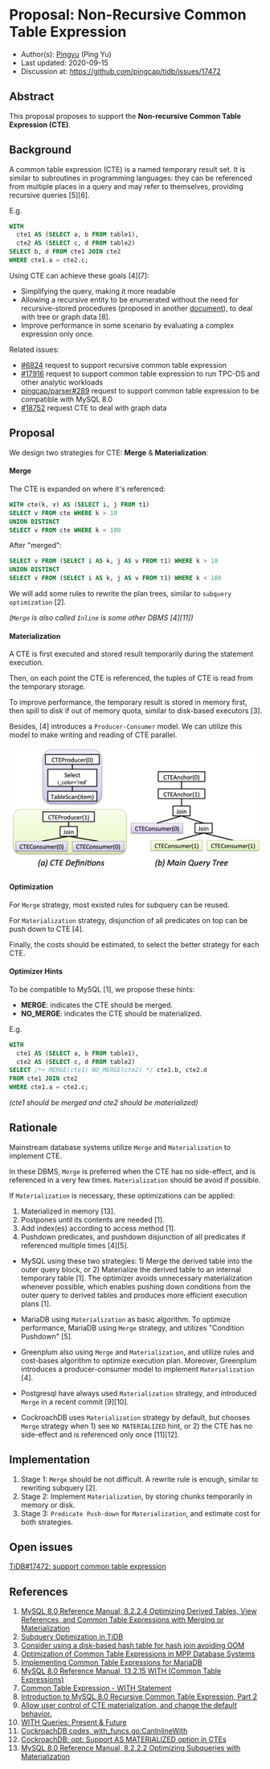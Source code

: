 
# Proposal: Non-Recursive Common Table Expression

- Author(s):     [Pingyu](https://github.com/pingyu) (Ping Yu)
- Last updated:  2020-09-15
- Discussion at: https://github.com/pingcap/tidb/issues/17472

## Abstract

This proposal proposes to support the __Non-recursive Common Table Expression (CTE)__.

## Background

A common table expression (CTE) is a named temporary result set. It is similar to subroutines in programming languages: they can be referenced from multiple places in a query and may refer to themselves, providing recursive queries [5][6].

E.g.
```sql
WITH
  cte1 AS (SELECT a, b FROM table1),
  cte2 AS (SELECT c, d FROM table2)
SELECT b, d FROM cte1 JOIN cte2
WHERE cte1.a = cte2.c;
```

Using CTE can achieve these goals [4][7]:
* Simplifying the query, making it more readable
* Allowing a recursive entity to be enumerated without the need for recursive-stored procedures (proposed in another [document](https://github.com/pingyu/tidb/blob/executor_recursive_cte/docs/design/2020-08-08-recursive-common-table-expression.md)), to deal with tree or graph data [8].
* Improve performance in some scenario by evaluating a complex expression only once.

Related issues:
* [#6824](https://github.com/pingcap/tidb/issues/6824) request to support recursive common table expression
* [#17916](https://github.com/pingcap/tidb/issues/17916) request to support common table expression to run TPC-DS and other analytic workloads
* [pingcap/parser#289](https://github.com/pingcap/parser/issues/289) request to support common table expression to be compatible with MySQL 8.0
* [#18752](https://github.com/pingcap/tidb/issues/18752) request CTE to deal with graph data

## Proposal

We design two strategies for CTE: __Merge__ & __Materialization__:

#### Merge
The CTE is expanded on where it's referenced:
```sql
WITH cte(k, v) AS (SELECT i, j FROM t1)
SELECT v FROM cte WHERE k > 10
UNION DISTINCT
SELECT v FROM cte WHERE k < 100
```
After "merged":
```sql
SELECT v FROM (SELECT i AS k, j AS v FROM t1) WHERE k > 10
UNION DISTINCT
SELECT v FROM (SELECT i AS k, j AS v FROM t1) WHERE k < 100
```

We will add some rules to rewrite the plan trees, similar to `subquery optimization` [2].

_(`Merge` is also called `Inline` is some other DBMS [4][11])_

#### Materialization
A CTE is first executed and stored result temporarily during the statement execution.

Then, on each point the CTE is referenced, the tuples of CTE is read from the temporary storage.

To improve performance, the temporary result is stored in memory first, then spill to disk if out of memory quota, similar to disk-based executors [3].

Besides, [4] introduces a `Producer-Consumer` model. We can utilize this model to make writing and reading of CTE parallel.

![cte01](imgs/cte01.png)

#### Optimization
For `Merge` strategy, most existed rules for subquery can be reused.

For `Materialization` strategy, disjunction of all predicates on top can be push down to CTE [4].

Finally, the costs should be estimated, to select the better strategy for each CTE.

#### Optimizer Hints
To be compatible to MySQL [1], we propose these hints:
* __MERGE__: indicates the CTE should be merged.
* __NO_MERGE__: indicates the CTE should be materialized.

E.g.
```sql
WITH
  cte1 AS (SELECT a, b FROM table1),
  cte2 AS (SELECT c, d FROM table2)
SELECT /*+ MERGE(cte1) NO_MERGE(cte2) */ cte1.b, cte2.d
FROM cte1 JOIN cte2
WHERE cte1.a = cte2.c;
```
_(cte1 should be merged and cte2 should be materialized)_



## Rationale

Mainstream database systems utilize `Merge` and `Materialization` to implement CTE.

In these DBMS, `Merge` is preferred when the CTE has no side-effect, and is referenced in a very few times. `Materialization` should be avoid if possible.

If `Materialization` is necessary, these optimizations can be applied:
1. Materialized in memory [13].
2. Postpones until its contents are needed [1].
3. Add index(es) according to access method [1].
4. Pushdown predicates, and pushdown disjunction of all predicates if referenced multiple times [4][5].

* MySQL using these two strategies: 1) Merge the derived table into the outer query block, or 2) Materialize the derived table to an internal temporary table [1]. The optimizer avoids unnecessary materialization whenever possible, which enables pushing down conditions from the outer query to derived tables and produces more efficient execution plans [1].

* MariaDB using `Materialization` as basic algorithm. To optimize performance, MariaDB using `Merge` strategy, and utilizes "Condition Pushdown" [5].

* Greenplum also using `Merge` and `Materialization`, and utilize rules and cost-bases algorithm to optimize execution plan. Moreover, Greenplum introduces a producer-consumer model to implement `Materialization` [4].

* Postgresql have always used `Materialization` strategy, and introduced `Merge` in a recent commit [9][10].

* CockroachDB uses `Materialization` strategy by default, but chooses `Merge` strategy when 1) see `NO MATERIALIZED` hint, or 2) the CTE has no side-effect and is referenced only once [11][12].



## Implementation

1. Stage 1: `Merge` should be not difficult. A rewrite rule is enough, similar to rewriting subquery [2].
2. Stage 2: Implement `Materialization`, by storing chunks temporarily in memory or disk.
3. Stage 3: `Predicate Push-down` for `Materialization`, and estimate cost for both strategies.


## Open issues
[TiDB#17472: support common table expression](https://github.com/pingcap/tidb/issues/17472)

## References
1. [MySQL 8.0 Reference Manual, 8.2.2.4 Optimizing Derived Tables, View References, and Common Table Expressions with Merging or Materialization](https://dev.mysql.com/doc/refman/8.0/en/derived-table-optimization.html)
2. [Subquery Optimization in TiDB](https://pingcap.com/blog/2016-12-07-Subquery-Optimization-in-TiDB/)
3. [Consider using a disk-based hash table for hash join avoiding OOM](https://github.com/pingcap/tidb/issues/11607)
4. [Optimization of Common Table Expressions in MPP Database Systems](http://www.vldb.org/pvldb/vol8/p1704-elhelw.pdf)
5. [Implementing Common Table Expressions for MariaDB](https://seim-conf.org/media/materials/2017/proceedings/SEIM-2017_Full_Papers.pdf#page=13)
6. [MySQL 8.0 Reference Manual, 13.2.15 WITH (Common Table Expressions)](https://dev.mysql.com/doc/refman/8.0/en/with.html)
7. [Common Table Expression - WITH Statement](https://www.researchgate.net/publication/242270488_Common_Table_Expression_-_WITH_Statement)
8. [Introduction to MySQL 8.0 Recursive Common Table Expression, Part 2](https://www.percona.com/blog/2020/02/13/introduction-to-mysql-8-0-recursive-common-table-expression-part-2/)
9. [Allow user control of CTE materialization, and change the default behavior.
](https://git.postgresql.org/gitweb/?p=postgresql.git;a=commitdiff;h=608b167f9f9c4553c35bb1ec0eab9ddae643989b)
10. [WITH Queries: Present & Future](https://info.crunchydata.com/blog/with-queries-present-future-common-table-expressions)
11. [CockroachDB codes, with_funcs.go:CanInlineWith](https://github.com/cockroachdb/cockroach/blob/master/pkg/sql/opt/norm/with_funcs.go#L18)
12. [CockroachDB: opt: Support AS MATERIALIZED option in CTEs](https://github.com/cockroachdb/cockroach/issues/45863)
13. [MySQL 8.0 Reference Manual, 8.2.2.2 Optimizing Subqueries with Materialization](https://dev.mysql.com/doc/refman/8.0/en/subquery-materialization.html)
